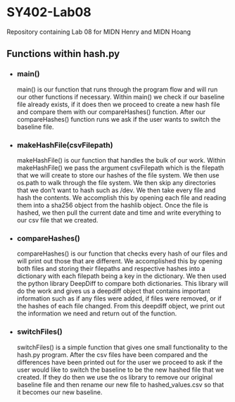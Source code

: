 # SY402-Lab08
Repository containing Lab 08 for MIDN Henry and MIDN Hoang

## Functions within hash.py

- ### main()
  main() is our function that runs through the program flow and will run our other functions if necessary.
  Within main() we check if our baseline file already exists, if it does then we proceed to create a new hash file and compare them with our compareHashes() function.
  After our compareHashes() function runs we ask if the user wants to switch the baseline file.

- ### makeHashFile(csvFilepath)
  makeHashFile() is our function that handles the bulk of our work. Within makeHashFile() we pass the argument csvFilepath which is the filepath that we will create to store our hashes of the file system. We then use os.path to walk through the file system. We then skip any directories that we don't want to hash such as /dev. We then take every file and hash the contents. We accomplish this by opening each file and reading them into a sha256 object from the hashlib object. Once the file is hashed, we then pull the current date and time and write everything to our csv file that we created. 

- ### compareHashes()
  compareHashes() is our function that checks every hash of our files and will print out those that are different. We accomplished this by opening both files and storing their filepaths and respective hashes into a dictionary with each filepath being a key in the dictionary. We then used the python library DeepDiff to compare both dictionaries. This library will do the work and gives us a deepdiff object that contains important information such as if any files were added, if files were removed, or if the hashes of each file changed. From this deepdiff object, we print out the information we need and return out of the function.

- ### switchFiles()
  switchFiles() is a simple function that gives one small functionality to the hash.py program. After the csv files have been compared and the differences have been printed out for the user we proceed to ask if the user would like to switch the baseline to be the new hashed file that we created. If they do then we use the os library to remove our original baseline file and then rename our new file to hashed_values.csv so that it becomes our new baseline. 
